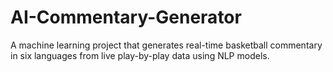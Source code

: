 # AI-Commentary-Generator
A machine learning project that generates real-time basketball commentary in six languages from live play-by-play data using NLP models.
